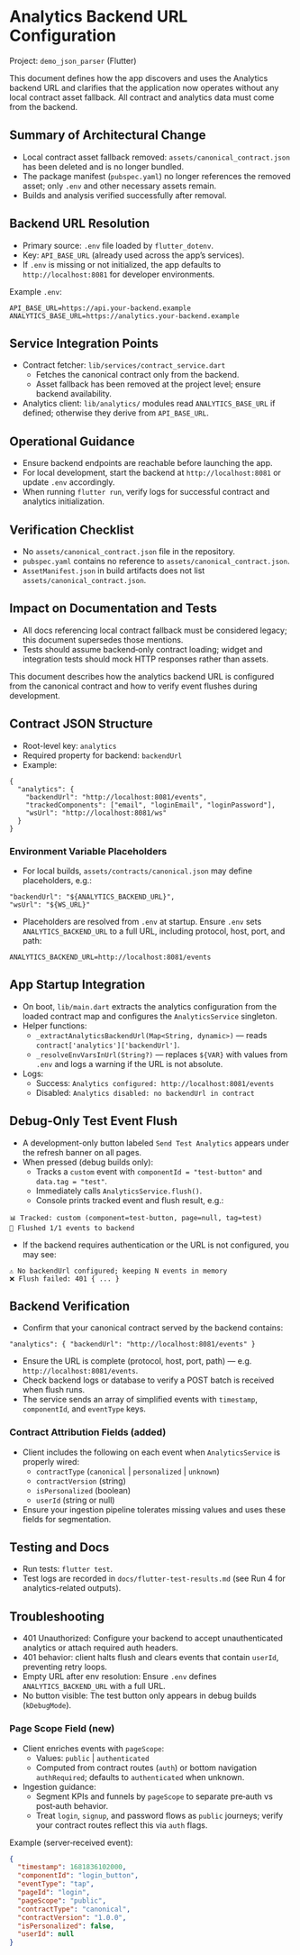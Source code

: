 # Analytics Backend URL Configuration

Project: `demo_json_parser` (Flutter)

This document defines how the app discovers and uses the Analytics backend URL and clarifies that the application now operates without any local contract asset fallback. All contract and analytics data must come from the backend.

## Summary of Architectural Change
- Local contract asset fallback removed: `assets/canonical_contract.json` has been deleted and is no longer bundled.
- The package manifest (`pubspec.yaml`) no longer references the removed asset; only `.env` and other necessary assets remain.
- Builds and analysis verified successfully after removal.

## Backend URL Resolution
- Primary source: `.env` file loaded by `flutter_dotenv`.
- Key: `API_BASE_URL` (already used across the app’s services).
- If `.env` is missing or not initialized, the app defaults to `http://localhost:8081` for developer environments.

Example `.env`:

```
API_BASE_URL=https://api.your-backend.example
ANALYTICS_BASE_URL=https://analytics.your-backend.example
```

## Service Integration Points
- Contract fetcher: `lib/services/contract_service.dart`
  - Fetches the canonical contract only from the backend.
  - Asset fallback has been removed at the project level; ensure backend availability.
- Analytics client: `lib/analytics/` modules read `ANALYTICS_BASE_URL` if defined; otherwise they derive from `API_BASE_URL`.

## Operational Guidance
- Ensure backend endpoints are reachable before launching the app.
- For local development, start the backend at `http://localhost:8081` or update `.env` accordingly.
- When running `flutter run`, verify logs for successful contract and analytics initialization.

## Verification Checklist
- No `assets/canonical_contract.json` file in the repository.
- `pubspec.yaml` contains no reference to `assets/canonical_contract.json`.
- `AssetManifest.json` in build artifacts does not list `assets/canonical_contract.json`.

## Impact on Documentation and Tests
- All docs referencing local contract fallback must be considered legacy; this document supersedes those mentions.
- Tests should assume backend‑only contract loading; widget and integration tests should mock HTTP responses rather than assets.

This document describes how the analytics backend URL is configured from the canonical contract and how to verify event flushes during development.

## Contract JSON Structure
- Root-level key: `analytics`
- Required property for backend: `backendUrl`
- Example:
```
{
  "analytics": {
    "backendUrl": "http://localhost:8081/events",
    "trackedComponents": ["email", "loginEmail", "loginPassword"],
    "wsUrl": "http://localhost:8081/ws"
  }
}
```

### Environment Variable Placeholders
- For local builds, `assets/contracts/canonical.json` may define placeholders, e.g.:
```
"backendUrl": "${ANALYTICS_BACKEND_URL}",
"wsUrl": "${WS_URL}"
```
- Placeholders are resolved from `.env` at startup. Ensure `.env` sets `ANALYTICS_BACKEND_URL` to a full URL, including protocol, host, port, and path:
```
ANALYTICS_BACKEND_URL=http://localhost:8081/events
```

## App Startup Integration
- On boot, `lib/main.dart` extracts the analytics configuration from the loaded contract map and configures the `AnalyticsService` singleton.
- Helper functions:
  - `_extractAnalyticsBackendUrl(Map<String, dynamic>)` — reads `contract['analytics']['backendUrl']`.
  - `_resolveEnvVarsInUrl(String?)` — replaces `${VAR}` with values from `.env` and logs a warning if the URL is not absolute.
- Logs:
  - Success: `Analytics configured: http://localhost:8081/events`
  - Disabled: `Analytics disabled: no backendUrl in contract`

## Debug-Only Test Event Flush
- A development-only button labeled `Send Test Analytics` appears under the refresh banner on all pages.
- When pressed (debug builds only):
  - Tracks a `custom` event with `componentId = "test-button"` and `data.tag = "test"`.
  - Immediately calls `AnalyticsService.flush()`.
  - Console prints tracked event and flush result, e.g.:
```
📊 Tracked: custom (component=test-button, page=null, tag=test)
🚀 Flushed 1/1 events to backend
```
- If the backend requires authentication or the URL is not configured, you may see:
```
⚠️ No backendUrl configured; keeping N events in memory
❌ Flush failed: 401 { ... }
```

## Backend Verification
- Confirm that your canonical contract served by the backend contains:
```
"analytics": { "backendUrl": "http://localhost:8081/events" }
```
- Ensure the URL is complete (protocol, host, port, path) — e.g. `http://localhost:8081/events`.
- Check backend logs or database to verify a POST batch is received when flush runs.
- The service sends an array of simplified events with `timestamp`, `componentId`, and `eventType` keys.

### Contract Attribution Fields (added)
- Client includes the following on each event when `AnalyticsService` is properly wired:
  - `contractType` (`canonical` | `personalized` | `unknown`)
  - `contractVersion` (string)
  - `isPersonalized` (boolean)
  - `userId` (string or null)
- Ensure your ingestion pipeline tolerates missing values and uses these fields for segmentation.

## Testing and Docs
- Run tests: `flutter test`.
- Test logs are recorded in `docs/flutter-test-results.md` (see Run 4 for analytics-related outputs).

## Troubleshooting
- 401 Unauthorized: Configure your backend to accept unauthenticated analytics or attach required auth headers.
- 401 behavior: client halts flush and clears events that contain `userId`, preventing retry loops.
- Empty URL after env resolution: Ensure `.env` defines `ANALYTICS_BACKEND_URL` with a full URL.
- No button visible: The test button only appears in debug builds (`kDebugMode`).
### Page Scope Field (new)
- Client enriches events with `pageScope`:
  - Values: `public` | `authenticated`
  - Computed from contract routes (`auth`) or bottom navigation `authRequired`; defaults to `authenticated` when unknown.
- Ingestion guidance:
  - Segment KPIs and funnels by `pageScope` to separate pre‑auth vs post‑auth behavior.
  - Treat `login`, `signup`, and password flows as `public` journeys; verify your contract routes reflect this via `auth` flags.

Example (server‑received event):
```json
{
  "timestamp": 1681836102000,
  "componentId": "login_button",
  "eventType": "tap",
  "pageId": "login",
  "pageScope": "public",
  "contractType": "canonical",
  "contractVersion": "1.0.0",
  "isPersonalized": false,
  "userId": null
}
```